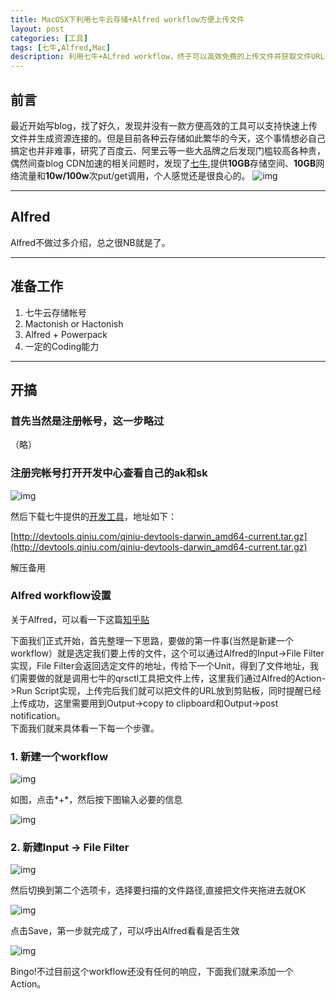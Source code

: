 ```yaml
---
title: MacOSX下利用七牛云存储+Alfred workflow方便上传文件
layout: post
categories: [工具]
tags: [七牛,Alfred,Mac]
description: 利用七牛+ALfred workflow，终于可以高效免费的上传文件并获取文件URL了。
---
```



## 前言

最近开始写blog，找了好久，发现并没有一款方便高效的工具可以支持快速上传文件并生成资源连接的。但是目前各种云存储如此繁华的今天，这个事情想必自己搞定也并非难事，研究了百度云、阿里云等一些大品牌之后发现门槛较高各种贵，偶然间查blog CDN加速的相关问题时，发现了[七牛](https://portal.qiniu.com),提供**10GB**存储空间、**10GB**网络流量和**10w/100w**次put/get调用，个人感觉还是很良心的。
![img](http://7u2r8q.com1.z0.glb.clouddn.com/QQ20160301-0@2x.png)

----

## Alfred

Alfred不做过多介绍，总之很NB就是了。

-----

## 准备工作

1. 七牛云存储帐号
2. Mactonish or Hactonish
3. Alfred + Powerpack
4. 一定的Coding能力

----

## 开搞

### 首先当然是注册帐号，这一步略过

（略）

### 注册完帐号打开开发中心查看自己的ak和sk

![img](http://7u2r8q.com1.z0.glb.clouddn.com/QQ20160301-1@2x.png)

然后下载七牛提供的[开发工具](http://developer.qiniu.com/docs/v6/tools/qrsctl.html)，地址如下：  

[http://devtools.qiniu.com/qiniu-devtools-darwin_amd64-current.tar.gz](http://devtools.qiniu.com/qiniu-devtools-darwin_amd64-current.tar.gz)  

解压备用  


### Alfred workflow设置

关于Alfred，可以看一下这篇[知乎贴](https://www.zhihu.com/question/20656680)

下面我们正式开始，首先整理一下思路，要做的第一件事(当然是新建一个workflow）就是选定我们要上传的文件，这个可以通过Alfred的Input->File Filter实现，File Filter会返回选定文件的地址，传给下一个Unit，得到了文件地址，我们需要做的就是调用七牛的qrsctl工具把文件上传，这里我们通过Alfred的Action->Run Script实现，上传完后我们就可以把文件的URL放到剪贴板，同时提醒已经上传成功，这里需要用到Output->copy to clipboard和Output->post notification。  
下面我们就来具体看一下每一个步骤。


### 1. 新建一个workflow

![img](http://7u2r8q.com1.z0.glb.clouddn.com/QQ20160302-1@2x.png)

如图，点击*+*，然后按下图输入必要的信息  

![img](http://7u2r8q.com1.z0.glb.clouddn.com/QQ20160302-0%402x.png)

### 2. 新建Input -> File Filter

![img](http://7u2r8q.com1.z0.glb.clouddn.com/QQ20160302-2@2x.png)

然后切换到第二个选项卡，选择要扫描的文件路径,直接把文件夹拖进去就OK  

![img](http://7u2r8q.com1.z0.glb.clouddn.com/QQ20160302-3@2x.png)

点击Save，第一步就完成了，可以呼出Alfred看看是否生效

![img](http://7u2r8q.com1.z0.glb.clouddn.com/QQ20160302-4@2x.png)

Bingo!不过目前这个workflow还没有任何的响应，下面我们就来添加一个Action。

